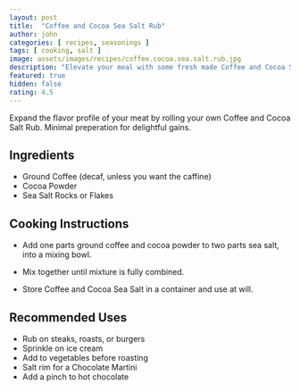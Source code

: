 ```yaml
---
layout: post
title:  "Coffee and Cocoa Sea Salt Rub"
author: john
categories: [ recipes, seasonings ]
tags: [ cooking, salt ]
image: assets/images/recipes/coffee.cocoa.sea.salt.rub.jpg
description: "Elevate your meal with some fresh made Coffee and Cocoa Sea Salt Rub."
featured: true
hidden: false
rating: 4.5
---
```


Expand the flavor profile of your meat by rolling your own Coffee and Cocoa Salt Rub.  Minimal preperation for delightful gains.

## Ingredients

- Ground Coffee (decaf, unless you want the caffine)
- Cocoa Powder
- Sea Salt Rocks or Flakes

## Cooking Instructions

- Add one parts ground coffee and cocoa powder to two parts sea salt, into a mixing bowl.

- Mix together until mixture is fully combined.

- Store Coffee and Cocoa Sea Salt in a container and use at will.

## Recommended Uses

- Rub on steaks, roasts, or burgers
- Sprinkle on ice cream
- Add to vegetables before roasting
- Salt rim for a Chocolate Martini
- Add a pinch to hot chocolate
